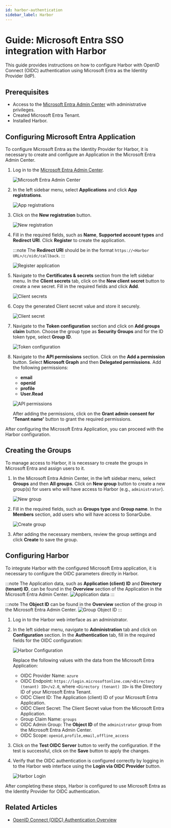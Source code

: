 ```yaml
---
id: harbor-authentication
sidebar_label: Harbor
---
```


# Guide: Microsoft Entra SSO integration with Harbor

<head>
  <link rel="canonical" href="https://docs.kuberocketci.io/docs/operator-guide/microsoft-entra/harbor-authentication/" />
</head>

This guide provides instructions on how to configure Harbor with OpenID Connect (OIDC) authentication using Microsoft Entra as the Identity Provider (IdP).

## Prerequisites

- Access to the [Microsoft Entra Admin Center](https://entra.microsoft.com/) with administrative privileges.
- Created Microsoft Entra Tenant.
- Installed Harbor.

## Configuring Microsoft Entra Application

To configure Microsoft Entra as the Identity Provider for Harbor, it is necessary to create and configure an Application in the Microsoft Entra Admin Center.

1. Log in to the [Microsoft Entra Admin Center](https://entra.microsoft.com/?feature.msaljs=true#home).

    ![Microsoft Entra Admin Center](../../assets/operator-guide/microsoft-entra-auth/microsoft-entra-admin-center.png)

2. In the left sidebar menu, select **Applications** and click **App registrations**.

    ![App registrations](../../assets/operator-guide/microsoft-entra-auth/app-registrations.png)

3. Click on the **New registration** button.

    ![New registration](../../assets/operator-guide/microsoft-entra-auth/new-registration.png)

4. Fill in the required fields, such as **Name**, **Supported account types** and **Redirect URI**. Click **Register** to create the application.

    :::note
    The **Redirect URI** should be in the format `https://<Harbor URL>/c/oidc/callback`.
    :::

    ![Register application](../../assets/operator-guide/microsoft-entra-auth/register-application.png)

5. Navigate to the **Certificates & secrets** section from the left sidebar menu. In the **Client secrets** tab, click on the **New client secret** button to create a new secret. Fill in the required fields and click **Add**.

    ![Client secrets](../../assets/operator-guide/microsoft-entra-auth/harbor-client-secrets.png)

6. Copy the generated Client secret value and store it securely.

    ![Client secret](../../assets/operator-guide/microsoft-entra-auth/harbor-client-secret.png)

7. Navigate to the **Token configuration** section and click on **Add groups claim** button. Choose the group type as **Security Groups** and for the ID token type, select **Group ID**.

    ![Token configuration](../../assets/operator-guide/microsoft-entra-auth/harbor-token-configuration.png)

8. Navigate to the **API permissions** section. Click on the **Add a permission** button. Select **Microsoft Graph** and then **Delegated permissions**. Add the following permissions:

    - **email**
    - **openid**
    - **profile**
    - **User.Read**

    ![API permissions](../../assets/operator-guide/microsoft-entra-auth/harbor-api-permissions.png)

    After adding the permissions, click on the **Grant admin consent for 'Tenant name'** button to grant the required permissions.

After configuring the Microsoft Entra Application, you can proceed with the Harbor configuration.

## Creating the Groups

To manage access to Harbor, it is necessary to create the groups in Microsoft Entra and assign users to it.

1. In the Microsoft Entra Admin Center, in the left sidebar menu, select **Groups** and then **All groups**. Click on **New group** button to create a new group(s) for users who will have access to Harbor (e.g., `administrator`).

    ![New group](../../assets/operator-guide/microsoft-entra-auth/new-group.png)

2. Fill in the required fields, such as **Groups type** and **Group name**. In the **Members** section, add users who will have access to SonarQube.

    ![Create group](../../assets/operator-guide/microsoft-entra-auth/create-group.png)

3. After adding the necessary members, review the group settings and click **Create** to save the group.

## Configuring Harbor

To integrate Harbor with the configured Microsoft Entra application, it is necessary to configure the OIDC parameters directly in Harbor.

:::note
The Application data, such as **Application (client) ID** and **Directory (tenant) ID**, can be found in the **Overview** section of the Application in the Microsoft Entra Admin Center.
![Application data](../../assets/operator-guide/microsoft-entra-auth/harbor-application-data.png)
:::

:::note
The **Object ID** can be found in the **Overview** section of the group in the Microsoft Entra Admin Center.
![Group Object ID](../../assets/operator-guide/microsoft-entra-auth/oauth2-proxy-group-object-id.png)
:::

1. Log in to the Harbor web interface as an administrator.

2. In the left sidebar menu, navigate to **Administration** tab and click on **Configuration** section. In the **Authentication** tab, fill in the required fields for the OIDC configuration:

    ![Harbor Configuration](../../assets/operator-guide/microsoft-entra-auth/harbor-configuration.png)

    Replace the following values with the data from the Microsoft Entra Application:
    - OIDC Provider Name: `azure`
    - OIDC Endpoint: `https://login.microsoftonline.com/<Directory (tenant) ID>/v2.0`, where `<Directory (tenant) ID>` is the Directory ID of your Microsoft Entra Tenant.
    - OIDC Client ID: The Application (client) ID of your Microsoft Entra Application.
    - OIDC Client Secret: The Client Secret value from the Microsoft Entra Application.
    - Group Claim Name: `groups`
    - OIDC Admin Group: The **Object ID** of the `administrator` group from the Microsoft Entra Admin Center.
    - OIDC Scope: `openid,profile,email,offline_access`

3. Click on the **Test OIDC Server** button to verify the configuration. If the test is successful, click on the **Save** button to apply the changes.

4. Verify that the OIDC authentication is configured correctly by logging in to the Harbor web interface using the **Login via OIDC Provider** button.

    ![Harbor Login](../../assets/operator-guide/microsoft-entra-auth/harbor-login.png)

After completing these steps, Harbor is configured to use Microsoft Entra as the Identity Provider for OIDC authentication.

## Related Articles

- [OpenID Connect (OIDC) Authentication Overview](./oidc-authentication-overview.md)



